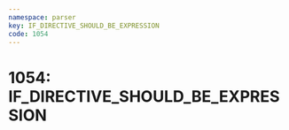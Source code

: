 ```yaml
---
namespace: parser
key: IF_DIRECTIVE_SHOULD_BE_EXPRESSION
code: 1054
---
```


# 1054: IF_DIRECTIVE_SHOULD_BE_EXPRESSION
